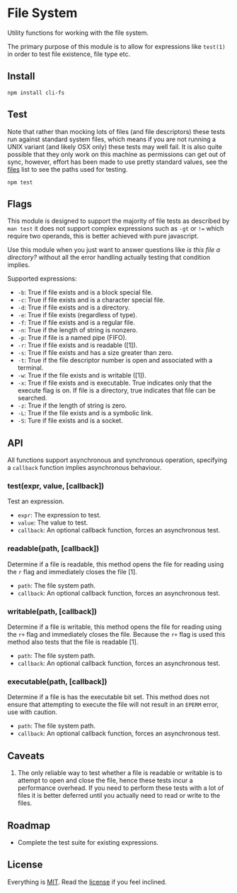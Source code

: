 # File System

Utility functions for working with the file system.

The primary purpose of this module is to allow for expressions like `test(1)` in order to test file existence, file type  etc.

## Install

```
npm install cli-fs
```

## Test

Note that rather than mocking lots of files (and file descriptors) these tests run against standard system files, which means if you are not running a UNIX variant (and likely OSX only) these tests may well fail. It is also quite possible that they only work on this machine as permissions can get out of sync, however, effort has been made to use pretty standard values, see the [files](https://github.com/freeformsystems/cli-fs/blob/master/test/util/files.js) list to see the paths used for testing.

```
npm test
```

## Flags

This module is designed to support the majority of file tests as described by `man test` it does not support complex expressions such as `-gt` or `!=` which require two operands, this is better achieved with pure javascript.

Use this module when you just want to answer questions like *is this file a directory?* without all the error handling actually testing that condition implies.

Supported expressions:

* `-b`: True if file exists and is a block special file.
* `-c`: True if file exists and is a character special file.
* `-d`: True if file exists and is a directory.
* `-e`: True if file exists (regardless of type).
* `-f`: True if file exists and is a regular file.
* `-n`: True if the length of string is nonzero.
* `-p`: True if file is a named pipe (FIFO).
* `-r`: True if file exists and is readable ([1]).
* `-s`: True if file exists and has a size greater than zero.
* `-t`: True if the file descriptor number is open and associated with a terminal.
* `-w`: True if the file exists and is writable ([1]).
* `-x`: True if file exists and is executable. True indicates only that the execute flag is on. If file is a directory, true indicates that file can be searched.
* `-z`: True if the length of string is zero.
* `-L`: True if the file exists and is a symbolic link.
* `-S`: Ture if file exists and is a socket.

## API

All functions support asynchronous and synchronous operation, specifying a `callback` function implies asynchronous behaviour.

### test(expr, value, [callback])

Test an expression.

* `expr`: The expression to test.
* `value`: The value to test.
* `callback`: An optional callback function, forces an asynchronous test.

### readable(path, [callback])

Determine if a file is readable, this method opens the file for reading using the `r` flag and immediately closes the file [1].

* `path`: The file system path.
* `callback`: An optional callback function, forces an asynchronous test.

### writable(path, [callback])

Determine if a file is writable, this method opens the file for reading using the `r+` flag and immediately closes the file. Because the `r+` flag is used this method also tests that the file is readable [1].

* `path`: The file system path.
* `callback`: An optional callback function, forces an asynchronous test.

### executable(path, [callback])

Determine if a file is has the executable bit set. This method does not ensure that attempting to execute the file will not result in an `EPERM` error, use with caution.

* `path`: The file system path.
* `callback`: An optional callback function, forces an asynchronous test.

## Caveats

1. The only reliable way to test whether a file is readable or writable is to attempt to open and close the file, hence these tests incur a performance overhead. If you need to perform these tests with a lot of files it is better deferred until you actually need to read or write to the files.

## Roadmap

* Complete the test suite for existing expressions.

## License

Everything is [MIT](http://en.wikipedia.org/wiki/MIT_License). Read the [license](/LICENSE) if you feel inclined.
